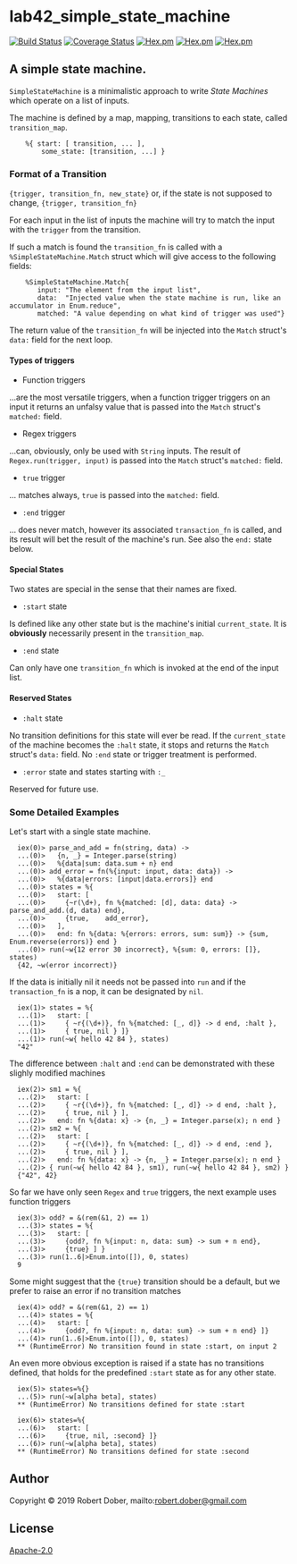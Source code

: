 # lab42_simple_state_machine

<!--
DO NOT EDIT THIS FILE
It has been generated from the template `README.md.eex` by Extractly (https://github.com/RobertDober/extractly.git)
and any changes you make in this file will most likely be lost
-->

[![Build Status](https://travis-ci.org/RobertDober/lab42_simple_state_machine.svg?branch=master)](https://travis-ci.org/RobertDober/lab42_simple_state_machine)
[![Coverage Status](https://coveralls.io/repos/github/RobertDober/lab42_simple_state_machine/badge.svg?branch=master)](https://coveralls.io/github/RobertDober/lab42_simple_state_machine?branch=master)
[![Hex.pm](https://img.shields.io/hexpm/v/lab42_simple_state_machine.svg)](https://hex.pm/packages/lab42_simple_state_machine)
[![Hex.pm](https://img.shields.io/hexpm/dw/lab42_simple_state_machine.svg)](https://hex.pm/packages/lab42_simple_state_machine)
[![Hex.pm](https://img.shields.io/hexpm/dt/lab42_simple_state_machine.svg)](https://hex.pm/packages/lab42_simple_state_machine)


## A simple state machine.

`SimpleStateMachine` is a minimalistic approach to write _State Machines_ which operate on a list of inputs.

The machine is defined by a map, mapping, transitions to each state, called `transition_map`.

        %{ start: [ transition, ... ],
            some_state: [transition, ...] }


### Format of a Transition

`{trigger, transition_fn, new_state}` or, if the state is not supposed to change, `{trigger, transition_fn}`

For each input in the list of inputs the machine will try to match the input with the `trigger` from the transition. 

If such a match is found the `transition_fn` is called with a `%SimpleStateMachine.Match` struct which will give access
to the following fields:

        %SimpleStateMachine.Match{
           input: "The element from the input list",
           data:  "Injected value when the state machine is run, like an accumulator in Enum.reduce",
           matched: "A value depending on what kind of trigger was used"}

The return value of the `transition_fn` will be injected into the `Match` struct's `data:` field for the next
loop.

#### Types of triggers

* Function triggers

...are the most versatile triggers, when a function trigger triggers on an input it returns an unfalsy
value that is passed into the `Match` struct's `matched:` field.

* Regex triggers

...can, obviously, only be used with `String` inputs. The result of `Regex.run(trigger, input)` is passed into
the `Match` struct's `matched:` field.

* `true` trigger

... matches always, `true` is passed into the `matched:` field.


* `:end` trigger

... does never match, however its associated `transaction_fn` is called, and its result will bet the result
of the machine's run. See also the `end:` state below.

#### Special States

Two states are special in the sense that their names are fixed.

* `:start`  state

Is defined like any other state but is the machine's initial `current_state`. It is **obviously** necessarily
present in the `transition_map`. 

* `:end` state

Can only have one `transition_fn` which is invoked at the end of the input list.


#### Reserved States

* `:halt` state

No transition definitions for this state will ever be read. If the `current_state` of the machine becomes
the `:halt` state, it stops and returns the `Match` struct's `data:` field.
No `:end` state or trigger treatment is performed.

* `:error` state and states starting with `:_`

Reserved for future use.

### Some Detailed Examples

Let's start with a single state machine.

      iex(0)> parse_and_add = fn(string, data) -> 
      ...(0)>   {n, _} = Integer.parse(string)
      ...(0)>   %{data|sum: data.sum + n} end
      ...(0)> add_error = fn(%{input: input, data: data}) ->
      ...(0)>   %{data|errors: [input|data.errors]} end
      ...(0)> states = %{
      ...(0)>   start: [
      ...(0)>     {~r(\d+), fn %{matched: [d], data: data} -> parse_and_add.(d, data) end},
      ...(0)>     {true,    add_error},
      ...(0)>   ],
      ...(0)>   end: fn %{data: %{errors: errors, sum: sum}} -> {sum, Enum.reverse(errors)} end }
      ...(0)> run(~w{12 error 30 incorrect}, %{sum: 0, errors: []}, states)
      {42, ~w(error incorrect)}

If the data is initially nil it needs not be passed into `run` and if the `transaction_fn` is a nop, it can be designated
by `nil`.

      iex(1)> states = %{
      ...(1)>   start: [
      ...(1)>     { ~r{(\d+)}, fn %{matched: [_, d]} -> d end, :halt },
      ...(1)>     { true, nil } ]}
      ...(1)> run(~w{ hello 42 84 }, states)
      "42"

The difference between `:halt` and `:end` can be demonstrated with these slighly modified machines

      iex(2)> sm1 = %{
      ...(2)>   start: [
      ...(2)>     { ~r{(\d+)}, fn %{matched: [_, d]} -> d end, :halt },
      ...(2)>     { true, nil } ],
      ...(2)>   end: fn %{data: x} -> {n, _} = Integer.parse(x); n end }
      ...(2)> sm2 = %{
      ...(2)>   start: [
      ...(2)>     { ~r{(\d+)}, fn %{matched: [_, d]} -> d end, :end },
      ...(2)>     { true, nil } ],
      ...(2)>   end: fn %{data: x} -> {n, _} = Integer.parse(x); n end }
      ...(2)> { run(~w{ hello 42 84 }, sm1), run(~w{ hello 42 84 }, sm2) }
      {"42", 42}

So far we have only seen `Regex` and `true` triggers, the next example uses function triggers

      iex(3)> odd? = &(rem(&1, 2) == 1)
      ...(3)> states = %{ 
      ...(3)>   start: [
      ...(3)>     {odd?, fn %{input: n, data: sum} -> sum + n end},
      ...(3)>     {true} ] }
      ...(3)> run(1..6|>Enum.into([]), 0, states)
      9

Some might suggest that the `{true}` transition should be a default, but we prefer to raise an error
if no transition matches

      iex(4)> odd? = &(rem(&1, 2) == 1)
      ...(4)> states = %{ 
      ...(4)>   start: [
      ...(4)>     {odd?, fn %{input: n, data: sum} -> sum + n end} ]}
      ...(4)> run(1..6|>Enum.into([]), 0, states)
      ** (RuntimeError) No transition found in state :start, on input 2

An even more obvious exception is raised if a state has no transitions defined, that holds for the predefined
`:start` state as for any other state.

      iex(5)> states=%{}
      ...(5)> run(~w[alpha beta], states)
      ** (RuntimeError) No transitions defined for state :start

      iex(6)> states=%{
      ...(6)>   start: [
      ...(6)>     {true, nil, :second} ]}
      ...(6)> run(~w[alpha beta], states)
      ** (RuntimeError) No transitions defined for state :second



## Author

Copyright © 2019 Robert Dober, mailto:robert.dober@gmail.com

## License

[Apache-2.0](LICENSE)
<!-- SPDX-License-Identifier: Apache-2.0 -->

